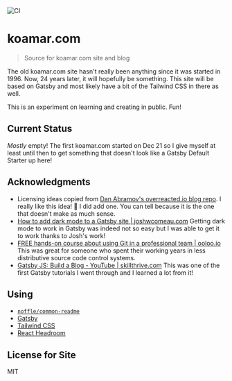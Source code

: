 ![CI](https://github.com/kenfeliciano/koamar.com/workflows/CI/badge.svg)

# koamar.com

> Source for koamar.com site and blog

The old koamar.com site hasn't really been anything since it was started in 1996. Now, 24 years later, it will hopefully be something. This site will be based on Gatsby and most likely have a bit of the Tailwind CSS in there as well.

This is an experiment on learning and creating in public. Fun!

## Current Status

_Mostly_ empty! The first koamar.com started on Dec 21 so I give myself at least until then to get something that doesn't look like a Gatsby Default Starter up here!

## Acknowledgments

- Licensing ideas copied from [Dan Abramov's overreacted.io blog repo](https://github.com/gaearon/overreacted.io). I really like this idea! 🎉 I did add one. You can tell because it is the one that doesn't make as much sense.
- [How to add dark mode to a Gatsby site | joshwcomeau.com](https://www.joshwcomeau.com/react/dark-mode/) Getting dark mode to work in Gatsby was indeed not so easy but I was able to get it to work thanks to Josh's work!
- [FREE hands-on course about using Git in a professional team | ooloo.io](https://ooloo.io/project/github-flow) This was great for someone who spent their working years in less distributive source code control systems.
- [Gatsby JS: Build a Blog - YouTube | skillthrive.com](https://www.youtube.com/playlist?list=PLW0RabRDhwwzVNhlOgQQgw6HJzXdM1MnT) This was one of the first Gatsby tutorials I went through and I learned a lot from it!

## Using

- [`noffle/common-readme`](https://github.com/noffle/common-readme)
- [Gatsby](https://www.gatsbyjs.com/)
- [Tailwind CSS](https://tailwindcss.com/)
- [React Headroom](https://kyleamathews.github.io/react-headroom/)

## License for Site

MIT
